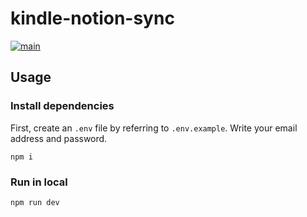 # kindle-notion-sync

[![main](https://github.com/ega4432/kindle-notion-sync/actions/workflows/main.yml/badge.svg)](https://github.com/ega4432/kindle-notion-sync/actions/workflows/main.yml)


## Usage

### Install dependencies

First, create an `.env` file by referring to `.env.example`. Write your email address and password.

```shell
npm i
```

### Run in local

```shell
npm run dev
```
